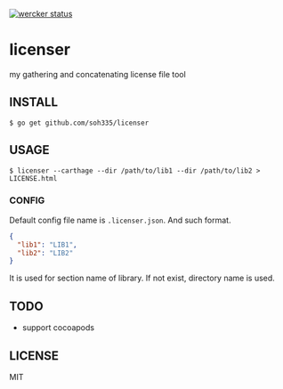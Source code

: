 [![wercker status](https://app.wercker.com/status/820a24506696f80642adcaff8a4de4f5/s/master "wercker status")](https://app.wercker.com/project/byKey/820a24506696f80642adcaff8a4de4f5)

# licenser

my gathering and concatenating license file tool

## INSTALL

```
$ go get github.com/soh335/licenser
```

## USAGE

```
$ licenser --carthage --dir /path/to/lib1 --dir /path/to/lib2 > LICENSE.html
```

### CONFIG

Default config file name is `.licenser.json`. And such format.

```json
{
  "lib1": "LIB1",
  "lib2": "LIB2"
}
```

It is used for section name of library. If not exist, directory name is used.

## TODO

* support cocoapods

## LICENSE

MIT
